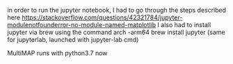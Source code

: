 in order to run the jupyter notebook, I had to go through the steps described here
https://stackoverflow.com/questions/42321784/jupyter-modulenotfounderror-no-module-named-matplotlib
I also had to install jupyter via brew using the command
arch -arm64 brew install jupyter
(same for jupyterlab, launched with jupyter-lab cmd)

MultiMAP runs with python3.7 now

